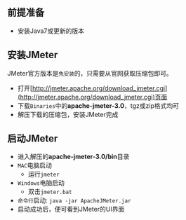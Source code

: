 
## 前提准备

* 安装Java7或更新的版本

## 安装JMeter

JMeter官方版本是`免安装`的，只需要从官网获取压缩包即可。

* 打开[http://jmeter.apache.org/download_jmeter.cgi](http://jmeter.apache.org/download_jmeter.cgi)页面
* 下载`Binaries`中的**apache-jmeter-3.0**，tgz或zip格式均可
* 解压下载的压缩包，安装JMeter完成

## 启动JMeter

* 进入解压的**apache-jmeter-3.0/bin**目录
* `MAC`电脑启动
  * 运行`jmeter`
* `Windows`电脑启动
  * 双击`jmeter.bat`
* ``命令行``启动: `java -jar ApacheJMeter.jar`
* 启动成功后，便可看到JMeter的UI界面
